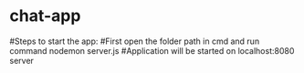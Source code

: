 # chat-app

#Steps to start the app:
#First open the folder path in cmd and run command nodemon server.js 
#Application will be started on localhost:8080 server
